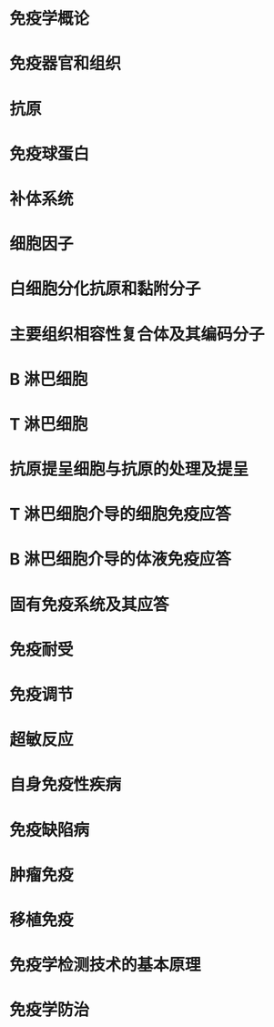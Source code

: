 # 免疫学概论
# 免疫器官和组织
# 抗原
# 免疫球蛋白
# 补体系统
# 细胞因子
# 白细胞分化抗原和黏附分子
# 主要组织相容性复合体及其编码分子
# B 淋巴细胞
# T 淋巴细胞
# 抗原提呈细胞与抗原的处理及提呈
# T 淋巴细胞介导的细胞免疫应答
# B 淋巴细胞介导的体液免疫应答
# 固有免疫系统及其应答
# 免疫耐受
# 免疫调节
# 超敏反应
# 自身免疫性疾病
# 免疫缺陷病
# 肿瘤免疫
# 移植免疫
# 免疫学检测技术的基本原理
# 免疫学防治
